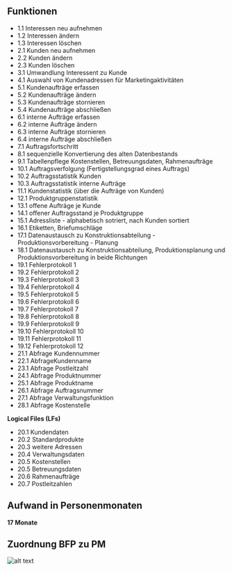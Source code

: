 
## Funktionen

- 1.1 Interessen neu aufnehmen
- 1.2 Interessen ändern
- 1.3 Interessen löschen
- 2.1 Kunden neu aufnehmen
- 2.2 Kunden ändern
- 2.3 Kunden löschen
- 3.1 Umwandlung Interessent zu Kunde
- 4.1 Auswahl von Kundenadressen für Marketingaktivitäten
- 5.1 Kundenaufträge erfassen
- 5.2 Kundenaufträge ändern
- 5.3 Kundenaufträge stornieren
- 5.4 Kundenaufträge abschließen
- 6.1 interne Aufträge erfassen
- 6.2 interne Aufträge ändern
- 6.3 interne Aufträge stornieren
- 6.4 interne Aufträge abschließen
- 7.1 Auftragsfortschritt
- 8.1 sequenzielle Konvertierung des alten Datenbestands
- 9.1 Tabellenpflege Kostenstellen, Betreuungsdaten, Rahmenaufträge
- 10.1 Auftragsverfolgung (Fertigstellungsgrad eines Auftrags)
- 10.2 Auftragsstatistik Kunden
- 10.3 Auftragsstatistik interne Aufträge
- 11.1 Kundenstatistik (über die Aufträge von Kunden)
- 12.1 Produktgruppenstatistik
- 13.1 offene Aufträge je Kunde
- 14.1 offener Auftragsstand je Produktgruppe
- 15.1 Adressliste - alphabetisch sotriert, nach Kunden sortiert
- 16.1 Etiketten, Briefumschläge
- 17.1 Datenaustausch zu Konstruktionsabteilung - Produktionsvorbereitung - Planung
- 18.1 Datenaustausch zu Konstruktionsabteilung, Produktionsplanung und Produktionsvorbereitung in beide Richtungen
- 19.1 Fehlerprotokoll 1
- 19.2 Fehlerprotokoll 2
- 19.3 Fehlerprotokoll 3
- 19.4 Fehlerprotokoll 4
- 19.5 Fehlerprotokoll 5
- 19.6 Fehlerprotokoll 6
- 19.7 Fehlerprotokoll 7
- 19.8 Fehlerprotokoll 8
- 19.9 Fehlerprotokoll 9
- 19.10 Fehlerprotokoll 10
- 19.11 Fehlerprotokoll 11
- 19.12 Fehlerprotokoll 12
- 21.1 Abfrage Kundennummer
- 22.1 AbfrageKundenname
- 23.1 Abfrage Postleitzahl
- 24.1 Abfrage Produktnummer
- 25.1 Abfrage Produktname
- 26.1 Abfrage Auftragsnummer
- 27.1 Abfrage Verwaltungsfunktion
- 28.1 Abfrage Kostenstelle

**Logical Files (LFs)**

- 20.1 Kundendaten
- 20.2 Standardprodukte
- 20.3 weitere Adressen
- 20.4 Verwaltungsdaten
- 20.5 Kostenstellen
- 20.5 Betreuungsdaten
- 20.6 Rahmenaufträge
- 20.7 Postleitzahlen

## Aufwand in Personenmonaten

**17 Monate**

## Zuordnung BFP zu PM

![alt text](/images/school_syp-praxis_image-4.png)